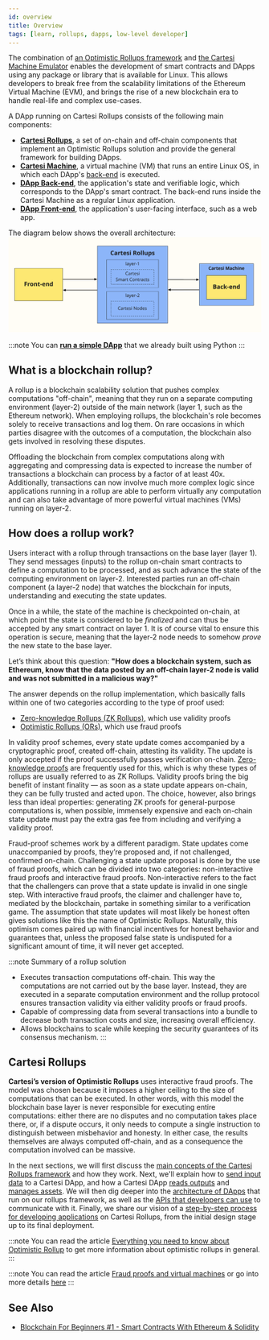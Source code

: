 ```yaml
---
id: overview
title: Overview
tags: [learn, rollups, dapps, low-level developer]
---
```


The combination of [an Optimistic Rollups framework](https://github.com/cartesi/rollups) and [the Cartesi Machine Emulator](https://github.com/cartesi/machine-emulator) enables the development of smart contracts and DApps using any package or library that is available for Linux. This allows developers to break free from the scalability limitations of the Ethereum Virtual Machine (EVM), and brings the rise of a new blockchain era to handle real-life and complex use-cases.

A DApp running on Cartesi Rollups consists of the following main components:

* [**Cartesi Rollups**](./components.md), a set of on-chain and off-chain components that implement an Optimistic Rollups solution and provide the general framework for building DApps.
* [**Cartesi Machine**](/machine/intro), a virtual machine (VM) that runs an entire Linux OS, in which each DApp's [back-end](./dapp-architecture.md#back-end) is executed.
* [**DApp Back-end**](./dapp-architecture.md#back-end), the application's state and verifiable logic, which corresponds to the DApp's smart contract. The back-end runs inside the Cartesi Machine as a regular Linux application.
* [**DApp Front-end**](./dapp-architecture.md#front-end), the application's user-facing interface, such as a web app.

The diagram below shows the overall architecture:
![img](./core-components.png)

:::note
You can [**run a simple DApp**](./build-dapps/run-dapp.md) that we already built using Python
:::

## What is a blockchain rollup?

A rollup is a blockchain scalability solution that pushes complex computations "off-chain", meaning that they run on a separate computing environment (layer-2) outside of the main network (layer 1, such as the Ethereum network). When employing rollups, the blockchain's role becomes solely to receive transactions and log them. On rare occasions in which parties disagree with the outcomes of a computation, the blockchain also gets involved in resolving these disputes.

Offloading the blockchain from complex computations along with aggregating and compressing data is expected to increase the number of transactions a blockchain can process by a factor of at least 40x. Additionally, transactions can now involve much more complex logic since applications running in a rollup are able to perform virtually any computation and can also take advantage of more powerful virtual machines (VMs) running on layer-2.

## How does a rollup work?

Users interact with a rollup through transactions on the base layer (layer 1). They send messages (inputs) to the rollup on-chain smart contracts to define a computation to be processed, and as such advance the state of the computing environment on layer-2. Interested parties run an off-chain component (a layer-2 node) that watches the blockchain for inputs, understanding and executing the state updates.

Once in a while, the state of the machine is checkpointed on-chain, at which point the state is considered to be *finalized* and can thus be accepted by any smart contract on layer 1. It is of course vital to ensure this operation is secure, meaning that the layer-2 node needs to somehow *prove* the new state to the base layer.

Let’s think about this question:
**"How does a blockchain system, such as Ethereum, know that the data posted by an off-chain layer-2 node is valid and was not submitted in a malicious way?"**

The answer depends on the rollup implementation, which basically falls within one of two categories according to the type of proof used:

* [Zero-knowledge Rollups (ZK Rollups)](https://ethereum.org/en/developers/docs/scaling/zk-rollups), which use validity proofs
* [Optimistic Rollups (ORs)](https://ethereum.org/en/developers/docs/scaling/optimistic-rollups/), which use fraud proofs

In validity proof schemes, every state update comes accompanied by a cryptographic proof, created off-chain, attesting its validity. The update is only accepted if the proof successfully passes verification on-chain. [Zero-knowledge proofs](https://en.wikipedia.org/wiki/Zero-knowledge_proof) are frequently used for this, which is why these types of rollups are usually referred to as ZK Rollups. Validity proofs bring the big benefit of instant finality — as soon as a state update appears on-chain, they can be fully trusted and acted upon. The choice, however, also brings less than ideal properties: generating ZK proofs for general-purpose computations is, when possible, immensely expensive and each on-chain state update must pay the extra gas fee from including and verifying a validity proof.

Fraud-proof schemes work by a different paradigm. State updates come unaccompanied by proofs, they’re proposed and, if not challenged, confirmed on-chain. Challenging a state update proposal is done by the use of fraud proofs, which can be divided into two categories: non-interactive fraud proofs and interactive fraud proofs.
Non-interactive refers to the fact that the challengers can prove that a state update is invalid in one single step. With interactive fraud proofs, the claimer and challenger have to, mediated by the blockchain, partake in something similar to a verification game. The assumption that state updates will most likely be honest often gives solutions like this the name of Optimistic Rollups. Naturally, this optimism comes paired up with financial incentives for honest behavior and guarantees that, unless the proposed false state is undisputed for a significant amount of time, it will never get accepted.

:::note Summary of a rollup solution
* Executes transaction computations off-chain. This way the computations are not carried out by the base layer. Instead, they are executed in a separate computation environment and the rollup protocol ensures transaction validity via either validity proofs or fraud proofs.
* Capable of compressing data from several transactions into a bundle to decrease both transaction costs and size, increasing overall efficiency.
* Allows blockchains to scale while keeping the security guarantees of its consensus mechanism.
:::

## Cartesi Rollups

**Cartesi’s version of Optimistic Rollups** uses interactive fraud proofs. The model was chosen because it imposes a higher ceiling to the size of computations that can be executed. In other words, with this model the blockchain base layer is never responsible for executing entire computations: either there are no disputes and no computation takes place there, or, if a dispute occurs, it only needs to compute a single instruction to distinguish between misbehavior and honesty. In either case, the results themselves are always computed off-chain, and as a consequence the computation involved can be massive.

In the next sections, we will first discuss the [main concepts of the Cartesi Rollups framework](./components.md) and how they work. Next, we'll explain how to [send input data](./sending-input-data.md) to a Cartesi DApp, and how a Cartesi DApp [reads outputs](./reading-outputs.md) and [manages assets](./assets-handling.md). We will then dig deeper into the [architecture of DApps](./dapp-architecture.md) that run on our rollups framework, as well as the [APIs that developers can use](./http-api.md) to communicate with it. Finally, we share our vision of a [step-by-step process for developing applications](./dapp-life-cycle.md) on Cartesi Rollups, from the initial design stage up to its final deployment.

:::note
You can read the article [Everything you need to know about Optimistic Rollup](https://research.paradigm.xyz/rollups) to get more information about optimistic rollups in general.
:::

:::note
You can read the article [Fraud proofs and virtual machines](https://medium.com/@cpbuckland88/fraud-proofs-and-virtual-machines-2826a3412099) or go into more details [here](https://tlu.tarilabs.com/cryptography/fraud-proofs#what-are-fraud-proofs)
:::

## See Also

* [Blockchain For Beginners #1 - Smart Contracts With Ethereum & Solidity](https://youtu.be/8kEBwJt2YLM)
